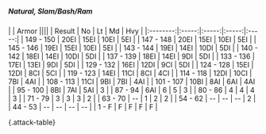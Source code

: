 ##### Natural, Slam/Bash/Ram

|      |   Armor   ||||
|   Result   |   No   |   Lt   |   Md   |   Hvy   |
|:--------:|:-----:|:-----:|:-----:|:-----:|
| 149 - 150 | 20EI | 15EI | 10EI | 5EI |
| 147 - 148 | 20EI | 15EI | 10EI | 5EI |
| 145 - 146 | 19EI | 15EI | 10EI | 5EI |
| 143 - 144 | 19EI | 14EI | 10DI | 5DI |
| 140 - 142 | 18EI | 14EI | 10DI | 5DI |
| 137 - 139 | 18EI | 14EI | 9DI | 5DI |
| 133 - 136 | 17EI | 13EI | 9DI | 5DI |
| 129 - 132 | 16EI | 12DI | 9CI | 5DI |
| 124 - 128 | 15EI | 12DI | 8CI | 5CI |
| 119 - 123 | 14EI | 11CI | 8CI | 4CI |
| 114 - 118 | 12DI | 10CI | 7BI | 4AI |
| 108 - 113 | 11CI | 9BI | 7BI | 4AI |
| 101 - 107 | 10BI | 8AI | 6AI | 4AI |
| 95 - 100 | 8BI | 7AI | 5AI | 3 |
| 87 - 94 | 6AI | 6 | 5 | 3 |
| 80 - 86 | 4 | 4 | 4 | 3 |
| 71 - 79 | 3 | 3 | 3 | 2 |
| 63 - 70 | --  | 1 | 2 | 2 |
| 54 - 62 | --  | --  | --  | 2 |
| 44 - 53 | --  | --  | --  | --  |
| 1 - F | F | F | F | F |

{.attack-table}
